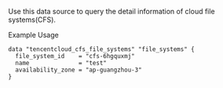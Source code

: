 Use this data source to query the detail information of cloud file systems(CFS).

Example Usage

```hcl
data "tencentcloud_cfs_file_systems" "file_systems" {
  file_system_id    = "cfs-6hgquxmj"
  name              = "test"
  availability_zone = "ap-guangzhou-3"
}
```